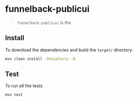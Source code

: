 # funnelback-publicui

> `funnelback-publicui` is the <DESCRIPTION HERE>

## Install

To download the dependencies and build the `target/` directory.

```bash
mvn clean install -DskipTests -B
```

## Test

To run _all_ the tests

```bash
mvn test
```
